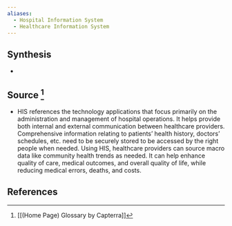 ```yaml
---
aliases:
  - Hospital Information System
  - Healthcare Information System
---
```

## Synthesis
- 
## Source [^1]
- HIS references the technology applications that focus primarily on the administration and management of hospital operations. It helps provide both internal and external communication between healthcare providers. Comprehensive information relating to patients’ health history, doctors’ schedules, etc. need to be securely stored to be accessed by the right people when needed. Using HIS, healthcare providers can source macro data like community health trends as needed. It can help enhance quality of care, medical outcomes, and overall quality of life, while reducing medical errors, deaths, and costs.
## References

[^1]: [[(Home Page) Glossary by Capterra]]